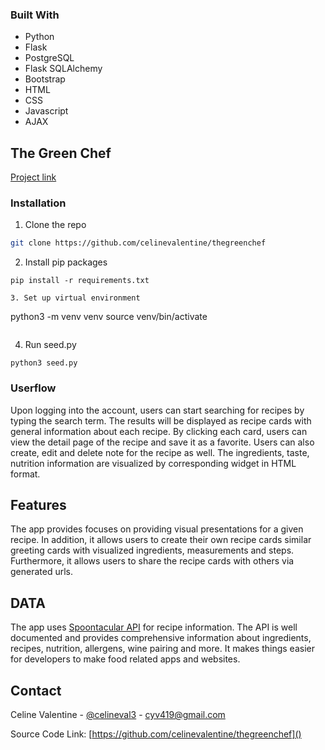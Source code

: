 
### Built With

* Python
* Flask
* PostgreSQL
* Flask SQLAlchemy
* Bootstrap
* HTML
* CSS
* Javascript
* AJAX




## The Green Chef
   <a href="https://thegreenchef.herokuapp.com">
Project link</a>


### Installation

1. Clone the repo
```sh
git clone https://github.com/celinevalentine/thegreenchef
```
2. Install pip packages
```
pip install -r requirements.txt

3. Set up virtual environment
```
python3 -m venv venv
source venv/bin/activate
```
```
4. Run seed.py
```
python3 seed.py
```


### Userflow
Upon logging into the account, users can start searching for recipes by typing the search term. The results will be displayed as recipe cards with general information about each recipe. By clicking each card, users can view the detail page of the recipe and save it as a favorite. Users can also create, edit and delete note for the recipe as well. The ingredients, taste, nutrition information are visualized by corresponding widget in HTML format.


## Features

The app provides focuses on providing visual presentations for a given recipe. In addition, it allows users to create their own recipe cards similar greeting cards with visualized ingredients, measurements and steps. Furthermore, it allows users to share the recipe cards with others via generated urls. 




## DATA

The app uses <a href="https://spoonacular.com/food-api">Spoontacular API</a> for recipe information. The API is well documented and provides comprehensive information about ingredients, recipes, nutrition, allergens, wine pairing and more. It makes things easier for developers to make food related apps and websites.




<!-- CONTACT -->
## Contact

Celine Valentine - [@celineval3](https://twitter.com/celineval3) - cyv419@gmail.com

Source Code Link: [https://github.com/celinevalentine/thegreenchef]()


